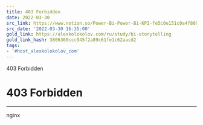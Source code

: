 ```yaml
---
title: 403 Forbidden
date: 2022-03-30
src_link: https://www.notion.so/Power-Bi-Power-Bi-KPI-fe5c0e151c0a4f80994d47ac64e859bc
src_date: '2022-03-30 16:35:00'
gold_link: https://alexkolokolov.com/ru/study/bi-storytelling
gold_link_hash: 3806360ccc945f2a89c61fe1c62aacd2
tags:
- '#host_alexkolokolov_com'
---
```



403 Forbidden

403 Forbidden
=============




---

nginx